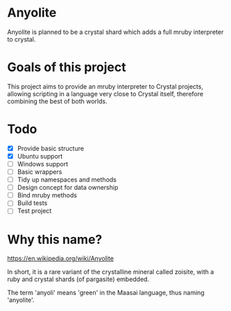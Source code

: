 # Anyolite

Anyolite is planned to be a crystal shard which adds a full mruby interpreter to crystal.

# Goals of this project

This project aims to provide an mruby interpreter to Crystal projects, allowing scripting in a language very close to Crystal itself, therefore combining the best of both worlds.

# Todo

* [X] Provide basic structure
* [X] Ubuntu support
* [ ] Windows support
* [ ] Basic wrappers
* [ ] Tidy up namespaces and methods
* [ ] Design concept for data ownership
* [ ] Bind mruby methods
* [ ] Build tests
* [ ] Test project

# Why this name?

https://en.wikipedia.org/wiki/Anyolite

In short, it is a rare variant of the crystalline mineral called zoisite, with a ruby and crystal shards (of pargasite) embedded.

The term 'anyoli' means 'green' in the Maasai language, thus naming 'anyolite'.
